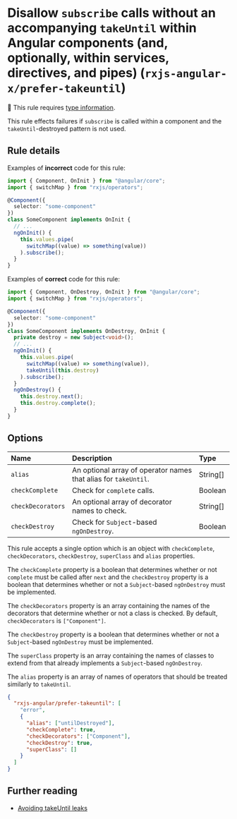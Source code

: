 # Disallow `subscribe` calls without an accompanying `takeUntil` within Angular components (and, optionally, within services, directives, and pipes) (`rxjs-angular-x/prefer-takeuntil`)

💭 This rule requires [type information](https://typescript-eslint.io/linting/typed-linting).

<!-- end auto-generated rule header -->

This rule effects failures if `subscribe` is called within a component and the `takeUntil`-destroyed pattern is not used.

## Rule details

Examples of **incorrect** code for this rule:

```ts
import { Component, OnInit } from "@angular/core";
import { switchMap } from "rxjs/operators";

@Component({
  selector: "some-component"
})
class SomeComponent implements OnInit {
  // ...
  ngOnInit() {
    this.values.pipe(
      switchMap((value) => something(value))
    ).subscribe();
  }
}
```

Examples of **correct** code for this rule:

```ts
import { Component, OnDestroy, OnInit } from "@angular/core";
import { switchMap } from "rxjs/operators";

@Component({
  selector: "some-component"
})
class SomeComponent implements OnDestroy, OnInit {
  private destroy = new Subject<void>();
  // ...
  ngOnInit() {
    this.values.pipe(
      switchMap((value) => something(value)),
      takeUntil(this.destroy)
    ).subscribe();
  }
  ngOnDestroy() {
    this.destroy.next();
    this.destroy.complete();
  }
}
```

## Options

<!-- begin auto-generated rule options list -->

| Name              | Description                                                     | Type     |
| :---------------- | :-------------------------------------------------------------- | :------- |
| `alias`           | An optional array of operator names that alias for `takeUntil`. | String[] |
| `checkComplete`   | Check for `complete` calls.                                     | Boolean  |
| `checkDecorators` | An optional array of decorator names to check.                  | String[] |
| `checkDestroy`    | Check for `Subject`-based `ngOnDestroy`.                        | Boolean  |

<!-- end auto-generated rule options list -->

This rule accepts a single option which is an object with `checkComplete`, `checkDecorators`, `checkDestroy`, `superClass` and `alias` properties.

The `checkComplete` property is a boolean that determines whether or not `complete` must be called after `next` and the `checkDestroy` property is a boolean that determines whether or not a `Subject`-based `ngOnDestroy` must be implemented.

The `checkDecorators` property is an array containing the names of the decorators that determine whether or not a class is checked. By default, `checkDecorators` is `["Component"]`.

The `checkDestroy` property is a boolean that determines whether or not a `Subject`-based `ngOnDestroy` must be implemented.

The `superClass` property is an array containing the names of classes to extend from that already implements a `Subject`-based `ngOnDestroy`.

The `alias` property is an array of names of operators that should be treated similarly to `takeUntil`.

```json
{
  "rxjs-angular/prefer-takeuntil": [
    "error",
    {
      "alias": ["untilDestroyed"],
      "checkComplete": true,
      "checkDecorators": ["Component"],
      "checkDestroy": true,
      "superClass": []
    }
  ]
}
```

## Further reading

- [Avoiding takeUntil leaks](https://ncjamieson.com/avoiding-takeuntil-leaks/)
